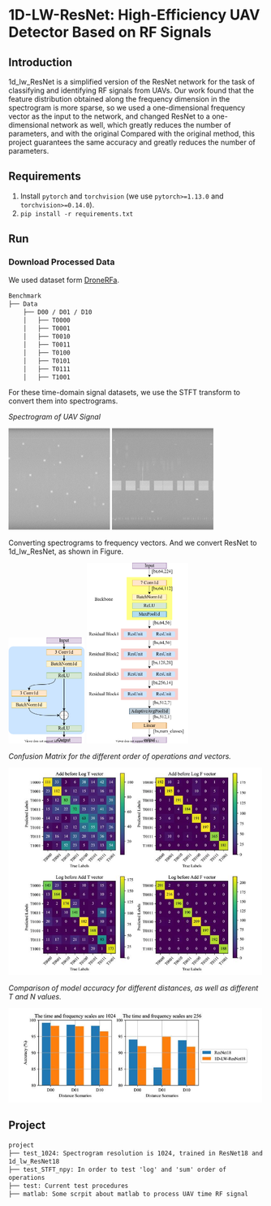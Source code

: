 # 1D-LW-ResNet: High-Efficiency UAV Detector Based on RF Signals

## Introduction

1d_lw_ResNet is a simplified version of the ResNet network for the task of classifying and identifying RF signals from UAVs. Our work found that the feature distribution obtained along the frequency dimension in the spectrogram is more sparse, so we used a one-dimensional frequency vector as the input to the network, and changed ResNet to a one-dimensional network as well, which greatly reduces the number of parameters, and with the original Compared with the original method, this project guarantees the same accuracy and greatly reduces the number of parameters.

## Requirements

1. Install `pytorch` and `torchvision` (we use `pytorch>=1.13.0` and `torchvision>=0.14.0`).
2. `pip install -r requirements.txt`

## Run
### Download Processed Data

We used dataset form [DroneRFa](https://jeit.ac.cn/web/data/getData?dataType=Dataset3).

```
Benchmark
├── Data
    ├── D00 / D01 / D10
    │   ├── T0000
    │   ├── T0001
    │   ├── T0010
    │   ├── T0011
    │   ├── T0100
    │   ├── T0101
    │   ├── T0111
    │   ├── T1001
```

For these time-domain signal datasets, we use the STFT transform to convert them into spectrograms.

*Spectrogram of UAV Signal*

<img src="./img/tf1.png" width="200"/> <img src="./img/tf2.png" width="200"/> 

Converting spectrograms to frequency vectors. And we convert ResNet to 1d_lw_ResNet, as shown in Figure.

<img src="./img/resnet unit.png" width="150"/> <img src="./img/1d-lw-resnet18.png" width="200"/> 

*Confusion Matrix for the different order of operations and vectors.*

<img src="./img/log_sum_time_freq3.png" width="500"/>

*Comparison of model accuracy for different distances, as well as different T and
N values.*

<img src="./img/acc.png" width="500"/>

## Project

```
project
├── test_1024: Spectrogram resolution is 1024, trained in ResNet18 and 1d_lw_ResNet18
├── test_STFT_npy: In order to test 'log' and 'sum' order of operations
├── test: Current test procedures
├── matlab: Some scrpit about matlab to process UAV time RF signal
```
